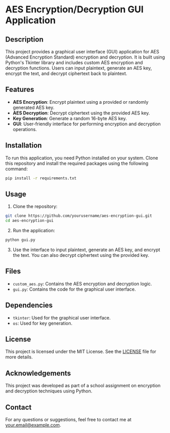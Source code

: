 
# AES Encryption/Decryption GUI Application

## Description
This project provides a graphical user interface (GUI) application for AES (Advanced Encryption Standard) encryption and decryption. It is built using Python's Tkinter library and includes custom AES encryption and decryption functions. Users can input plaintext, generate an AES key, encrypt the text, and decrypt ciphertext back to plaintext.

## Features
- **AES Encryption**: Encrypt plaintext using a provided or randomly generated AES key.
- **AES Decryption**: Decrypt ciphertext using the provided AES key.
- **Key Generation**: Generate a random 16-byte AES key.
- **GUI**: User-friendly interface for performing encryption and decryption operations.

## Installation
To run this application, you need Python installed on your system. Clone this repository and install the required packages using the following command:

```bash
pip install -r requirements.txt
```

## Usage
1. Clone the repository:
```bash
git clone https://github.com/yourusername/aes-encryption-gui.git
cd aes-encryption-gui
```
2. Run the application:
```bash
python gui.py
```
3. Use the interface to input plaintext, generate an AES key, and encrypt the text. You can also decrypt ciphertext using the provided key.

## Files
- `custom_aes.py`: Contains the AES encryption and decryption logic.
- `gui.py`: Contains the code for the graphical user interface.

## Dependencies
- `tkinter`: Used for the graphical user interface.
- `os`: Used for key generation.

## License
This project is licensed under the MIT License. See the [LICENSE](LICENSE) file for more details.

## Acknowledgements
This project was developed as part of a school assignment on encryption and decryption techniques using Python.

## Contact
For any questions or suggestions, feel free to contact me at your.email@example.com.
